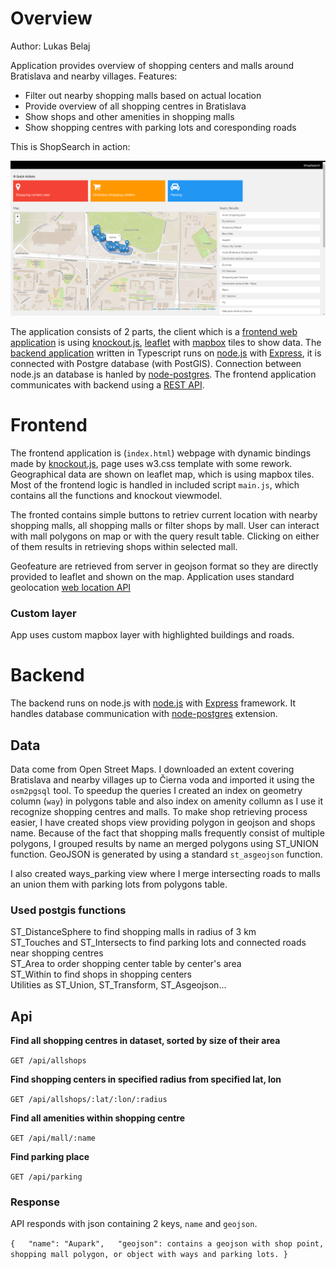 # Overview
Author: Lukas Belaj

Application provides overview of shopping centers and malls around Bratislava and nearby villages.
Features:
- Filter out nearby shopping malls based on actual location
- Provide overview of all shopping centres in Bratislava
- Show shops and other amenities in shopping malls
- Show shopping centres with parking lots and coresponding roads

This is ShopSearch in action:

![Screenshot](screenshot.png)

The application consists of 2 parts, the client which is a [frontend web application](#frontend) is using [knockout.js](https://knockoutjs.com/), [leaflet](https://leafletjs.com/) with [mapbox](https://www.mapbox.com) tiles to show data. The [backend application](#backend) written in Typescript runs on [node.js](https://nodejs.org/en/) with [Express](https://expressjs.com/), it is connected with Postgre database (with PostGIS). Connection between node.js an database is hanled by [node-postgres](https://node-postgres.com/). The frontend application communicates with backend using a [REST API](#api).

# Frontend

The frontend application is (`index.html`) webpage with dynamic bindings made by [knockout.js](https://knockoutjs.com/), page uses w3.css template with some rework. Geographical data are shown on leaflet map, which is using mapbox tiles. Most of the frontend logic is handled in included script `main.js`, which contains all the functions and knockout viewmodel.

The fronted contains simple buttons to retriev current location with nearby shopping malls, all shopping malls or filter shops by mall. User can interact with mall polygons on map or with the query result table. Clicking on either of them results in retrieving shops within selected mall.

Geofeature are retrieved from server in geojson format so they are directly provided to leaflet and shown on the map.
Application uses standard geolocation [web location API](https://developer.mozilla.org/en-US/docs/Web/API/Geolocation/Using_geolocation)

### Custom layer
App uses custom mapbox layer with highlighted buildings and roads.

# Backend

The backend runs on node.js with [node.js](https://nodejs.org/en/) with [Express](https://expressjs.com/) framework. It handles database communication with  [node-postgres](https://node-postgres.com/) extension.

## Data

Data come from Open Street Maps. I downloaded an extent covering Bratislava and nearby villages up to Čierna voda and imported it using the `osm2pgsql` tool. To speedup the queries I created an index on geometry column (`way`) in polygons table and also index on amenity collumn as I use it recognize shopping centres and malls.
To make shop retrieving process easier, I have created shops view providing polygon in geojson and shops name. Because of the fact that shopping malls frequently consist of multiple polygons, I grouped results by name an merged polygons using ST_UNION function.
GeoJSON is generated by using a standard `st_asgeojson` function.

I also created ways_parking view where I merge intersecting roads to malls an union them with parking lots from polygons table.

### Used postgis functions
ST_DistanceSphere to find shopping malls in radius of 3 km\
ST_Touches and ST_Intersects to find parking lots and connected roads near shopping centres\
ST_Area to order shopping center table by center's area\
ST_Within to find shops in shopping centers\
Utilities as ST_Union, ST_Transform, ST_Asgeojson...

## Api

**Find all shopping centres in dataset, sorted by size of their area**

`GET /api/allshops`

**Find shopping centers in specified radius from specified lat, lon**

`GET /api/allshops/:lat/:lon/:radius`

**Find all amenities within shopping centre**

`GET /api/mall/:name`

**Find parking place**

`GET /api/parking`

### Response

API responds with json containing 2 keys, `name` and `geojson`. 

`
{  
  "name": "Aupark",  
  "geojson": contains a geojson with shop point, shopping mall polygon, or object with ways and parking lots.
}
`


